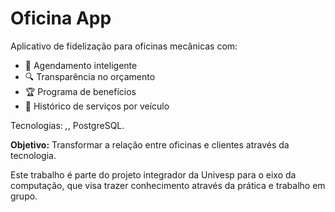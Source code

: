 # Oficina App  

Aplicativo de fidelização para oficinas mecânicas com:  
- 📅 Agendamento inteligente  
- 🔍 Transparência no orçamento  
- 🏆 Programa de benefícios  
- 🚗 Histórico de serviços por veículo  

Tecnologias: *,*, PostgreSQL.  

**Objetivo:** Transformar a relação entre oficinas e clientes através da tecnologia.  


Este trabalho é parte do projeto integrador da Univesp para o eixo da computação, que visa trazer conhecimento através da prática e trabalho em grupo.
